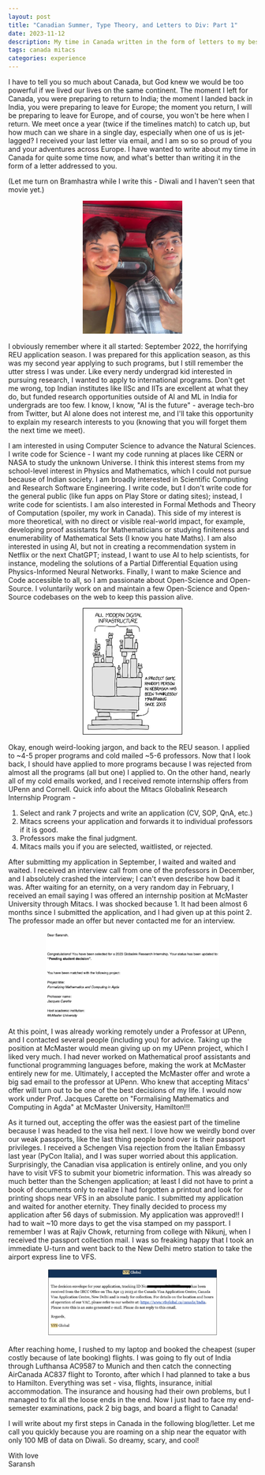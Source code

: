 ```yaml
---
layout: post
title: "Canadian Summer, Type Theory, and Letters to Div: Part 1"
date: 2023-11-12
description: My time in Canada written in the form of letters to my bestfriend
tags: canada mitacs
categories: experience
---
```


I have to tell you so much about Canada, but God knew we would be too powerful if we lived our lives on the same continent. The moment I left for Canada, you were preparing to return to India; the moment I landed back in India, you were preparing to leave for Europe; the moment you return, I will be preparing to leave for Europe, and of course, you won't be here when I return. We meet once a year (twice if the timelines match) to catch up, but how much can we share in a single day, especially when one of us is jet-lagged? I received your last letter via email, and I am so so so proud of you and your adventures across Europe. I have wanted to write about my time in Canada for quite some time now, and what's better than writing it in the form of a letter addressed to you.

(Let me turn on Bramhastra while I write this - Diwali and I haven't seen that movie yet.)

<p align="center">
    <img src="/assets/img/div-and-me.jpg" width="40%"/>
</p>

I obviously remember where it all started: September 2022, the horrifying REU application season. I was prepared for this application season, as this was my second year applying to such programs, but I still remember the utter stress I was under. Like every nerdy undergrad kid interested in pursuing research, I wanted to apply to international programs. Don't get me wrong, top Indian institutes like IISc and IITs are excellent at what they do, but funded research opportunities outside of AI and ML in India for undergrads are too few. I know, I know, "AI is the future" - average tech-bro from Twitter, but AI alone does not interest me, and I'll take this opportunity to explain my research interests to you (knowing that you will forget them the next time we meet).

I am interested in using Computer Science to advance the Natural Sciences. I write code for Science - I want my code running at places like CERN or NASA to study the unknown Universe. I think this interest stems from my school-level interest in Physics and Mathematics, which I could not pursue because of Indian society. I am broadly interested in Scientific Computing and Research Software Engineering. I write code, but I don't write code for the general public (like fun apps on Play Store or dating sites); instead, I write code for scientists. I am also interested in Formal Methods and Theory of Computation (spoiler, my work in Canada). This side of my interest is more theoretical, with no direct or visible real-world impact, for example, developing proof assistants for Mathematicians or studying finiteness and enumerability of Mathematical Sets (I know you hate Maths). I am also interested in using AI, but not in creating a recommendation system in Netflix or the next ChatGPT; instead, I want to use AI to help scientists, for instance, modeling the solutions of a Partial Differential Equation using Physics-Informed Neural Networks. Finally, I want to make Science and Code accessible to all, so I am passionate about Open-Science and Open-Source. I voluntarily work on and maintain a few Open-Science and Open-Source codebases on the web to keep this passion alive.

<p align="center">
    <img src="/assets/img/xkcd-oss-meme.png" width="40%"/>
</p>

Okay, enough weird-looking jargon, and back to the REU season. I applied to ~4-5 proper programs and cold mailed ~5-6 professors. Now that I look back, I should have applied to more programs because I was rejected from almost all the programs (all but one) I applied to. On the other hand, nearly all of my cold emails worked, and I received remote internship offers from UPenn and Cornell. Quick info about the Mitacs Globalink Research Internship Program -

1. Select and rank 7 projects and write an application (CV, SOP, QnA, etc.)
2. Mitacs screens your application and forwards it to individual professors if it is good.
3. Professors make the final judgment.
4. Mitacs mails you if you are selected, waitlisted, or rejected.

After submitting my application in September, I waited and waited and waited. I received an interview call from one of the professors in December, and I absolutely crashed the interview; I can't even describe how bad it was. After waiting for an eternity, on a very random day in February, I received an email saying I was offered an internship position at McMaster University through Mitacs. I was shocked because 1. It had been almost 6 months since I submitted the application, and I had given up at this point 2. The professor made an offer but never contacted me for an interview.

<p align="center">
    <img src="/assets/img/mitacs-acceptance.png" width="70%"/>
</p>

At this point, I was already working remotely under a Professor at UPenn, and I contacted several people (including you) for advice. Taking up the position at McMaster would mean giving up on my UPenn project, which I liked very much. I had never worked on Mathematical proof assistants and functional programming languages before, making the work at McMaster entirely new for me. Ultimately, I accepted the McMaster offer and wrote a big sad email to the professor at UPenn. Who knew that accepting Mitacs' offer will turn out to be one of the best decisions of my life. I would now work under Prof. Jacques Carette on "Formalising Mathematics and Computing in Agda" at McMaster University, Hamilton!!!

As it turned out, accepting the offer was the easiest part of the timeline because I was headed to the visa hell next. I love how we weirdly bond over our weak passports, like the last thing people bond over is their passport privileges. I received a Schengen Visa rejection from the Italian Embassy last year (PyCon Italia), and I was super worried about this application. Surprisingly, the Canadian visa application is entirely online, and you only have to visit VFS to submit your biometric information. This was already so much better than the Schengen application; at least I did not have to print a book of documents only to realize I had forgotten a printout and look for printing shops near VFS in an absolute panic. I submitted my application and waited for another eternity. They finally decided to process my application after 56 days of submission. My application was approved!! I had to wait ~10 more days to get the visa stamped on my passport. I remember I was at Rajiv Chowk, returning from college with Nikunj, when I received the passport collection mail. I was so freaking happy that I took an immediate U-turn and went back to the New Delhi metro station to take the airport express line to VFS.

<p align="center">
    <img src="/assets/img/vfs-acceptance.jpeg" width="70%"/>
</p>

After reaching home, I rushed to my laptop and booked the cheapest (super costly because of late booking) flights. I was going to fly out of India through Lufthansa AC9587 to Munich and then catch the connecting AirCanada AC837 flight to Toronto, after which I had planned to take a bus to Hamilton. Everything was set - visa, flights, insurance, initial accommodation. The insurance and housing had their own problems, but I managed to fix all the loose ends in the end. Now I just had to face my end-semester examinations, pack 2 big bags, and board a flight to Canada!

I will write about my first steps in Canada in the following blog/letter. Let me call you quickly because you are roaming on a ship near the equator with only 100 MB of data on Diwali. So dreamy, scary, and cool!

With love <br>
Saransh
